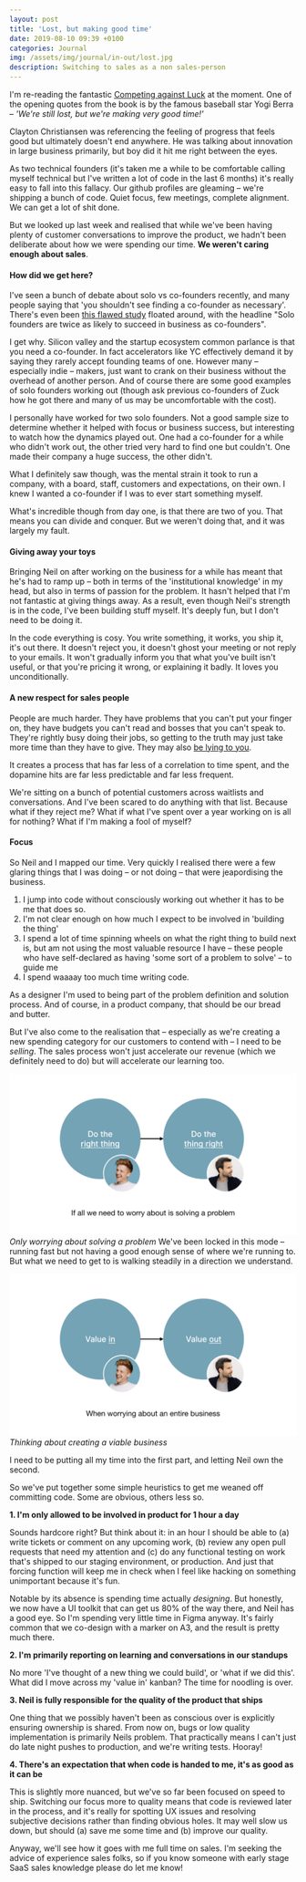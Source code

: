 ```yaml
---
layout: post
title: 'Lost, but making good time'
date: 2019-08-10 09:39 +0100
categories: Journal
img: /assets/img/journal/in-out/lost.jpg
description: Switching to sales as a non sales-person
---
```


I'm re-reading the fantastic [Competing against Luck](https://amzn.to/2TlkrJd) at the moment. One of the opening quotes from the book is by the famous baseball star Yogi Berra – _'We're still lost, but we're making very good time!'_

Clayton Christiansen was referencing the feeling of progress that feels good but ultimately doesn't end anywhere. He was talking about innovation in large business primarily, but boy did it hit me right between the eyes.

As two technical founders (it's taken me a while to be comfortable calling myself technical but I've written a lot of code in the last 6 months) it's really easy to fall into this fallacy. Our github profiles are gleaming – we're shipping a bunch of code. Quiet focus, few meetings, complete alignment. We can get a lot of shit done.

But we looked up last week and realised that while we've been having plenty of customer conversations to improve the product, we hadn't been deliberate about how we were spending our time. **We weren't caring enough about sales**.

#### How did we get here?

I've seen a bunch of debate about solo vs co-founders recently, and many people saying that 'you shouldn't see finding a co-founder as necessary'. There's even been [this flawed study](https://mitsloan.mit.edu/ideas-made-to-matter/2-founders-are-not-always-better-1) floated around, with the headline "Solo founders are twice as likely to succeed in business as co-founders".

I get why. Silicon valley and the startup ecosystem common parlance is that you need a co-founder. In fact accelerators like YC effectively demand it by saying they rarely accept founding teams of one. However many – especially indie – makers, just want to crank on their business without the overhead of another person. And of course there are some good examples of solo founders working out (though ask previous co-founders of Zuck how he got there and many of us may be uncomfortable with the cost).

I personally have worked for two solo founders. Not a good sample size to determine whether it helped with focus or business success, but interesting to watch how the dynamics played out. One had a co-founder for a while who didn't work out, the other tried very hard to find one but couldn't. One made their company a huge success, the other didn't.

What I definitely saw though, was the mental strain it took to run a company, with a board, staff, customers and expectations, on their own. I knew I wanted a co-founder if I was to ever start something myself.

What's incredible though from day one, is that there are two of you. That means you can divide and conquer. But we weren't doing that, and it was largely my fault.

#### Giving away your toys

Bringing Neil on after working on the business for a while has meant that he's had to ramp up – both in terms of the 'institutional knowledge' in my head, but also in terms of passion for the problem. It hasn't helped that I'm not fantastic at giving things away. As a result, even though Neil's strength is in the code, I've been building stuff myself. It's deeply fun, but I don't need to be doing it.

In the code everything is cosy. You write something, it works, you ship it, it's out there. It doesn't reject you, it doesn't ghost your meeting or not reply to your emails. It won't gradually inform you that what you've built isn't useful, or that you're pricing it wrong, or explaining it badly. It loves you unconditionally.

#### A new respect for sales people

People are much harder. They have problems that you can't put your finger on, they have budgets you can't read and bosses that you can't speak to. They're rightly busy doing their jobs, so getting to the truth may just take more time than they have to give. They may also [be lying to you](https://amzn.to/2TmI0RM).

It creates a process that has far less of a correlation to time spent, and the dopamine hits are far less predictable and far less frequent.

We're sitting on a bunch of potential customers across waitlists and conversations. And I've been scared to do anything with that list. Because what if they reject me? What if what I've spent over a year working on is all for nothing? What if I'm making a fool of myself?

#### Focus

So Neil and I mapped our time. Very quickly I realised there were a few glaring things that I was doing – or not doing – that were jeapordising the business.

1. I jump into code without consciously working out whether it has to be me that does so.
2. I'm not clear enough on how much I expect to be involved in 'building the thing'
3. I spend a lot of time spinning wheels on what the right thing to build next is, but am not using the most valuable resource I have – these people who have self-declared as having 'some sort of a problem to solve' – to guide me
4. I spend waaaay too much time writing code.

As a designer I'm used to being part of the problem definition and solution process. And of course, in a product company, that should be our bread and butter.

But I've also come to the realisation that – especially as we're creating a new spending category for our customers to contend with – I need to be _selling_. The sales process won't just accelerate our revenue (which we definitely need to do) but will accelerate our learning too.

![Only worrying about solving a problem](/assets/img/journal/in-out/in-out-1.jpg)*Only worrying about solving a problem*
We've been locked in this mode – running fast but not having a good enough sense of where we're running to. But what we need to get to is walking steadily in a direction we understand.

![Thinking about creating a viable business](/assets/img/journal/in-out/in-out-2.jpg)*Thinking about creating a viable business*

I need to be putting all my time into the first part, and letting Neil own the second.

So we've put together some simple heuristics to get me weaned off committing code. Some are obvious, others less so.

**1. I'm only allowed to be involved in product for 1 hour a day**

Sounds hardcore right? But think about it: in an hour I should be able to (a) write tickets or comment on any upcoming work, (b) review any open pull requests that need my attention and (c) do any functional testing on work that's shipped to our staging environment, or production. And just that forcing function will keep me in check when I feel like hacking on something unimportant because it's fun.

Notable by its absence is spending time actually _designing_. But honestly, we now have a UI toolkit that can get us 80% of the way there, and Neil has a good eye. So I'm spending very little time in Figma anyway. It's fairly common that we co-design with a marker on A3, and the result is pretty much there.

**2. I'm primarily reporting on learning and conversations in our standups**

No more 'I've thought of a new thing we could build', or 'what if we did this'. What did I move across my 'value in' kanban? The time for noodling is over.

**3. Neil is fully responsible for the quality of the product that ships**

One thing that we possibly haven't been as conscious over is explicitly ensuring ownership is shared. From now on, bugs or low quality implementation is primarily Neils problem. That practically means I can't just do late night pushes to production, and we're writing tests. Hooray!

**4. There's an expectation that when code is handed to me, it's as good as it can be**

This is slightly more nuanced, but we've so far been focused on speed to ship. Switching our focus more to quality means that code is reviewed later in the process, and it's really for spotting UX issues and resolving subjective decisions rather than finding obvious holes. It may well slow us down, but should (a) save me some time and (b) improve our quality.


Anyway, we'll see how it goes with me full time on sales. I'm seeking the advice of experience sales folks, so if you know someone with early stage SaaS sales knowledge please do let me know!